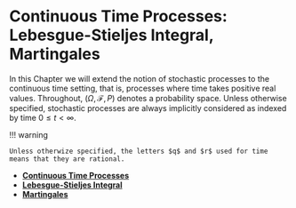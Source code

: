 # Continuous Time Processes: Lebesgue-Stieljes Integral, Martingales 

In this Chapter we will extend the notion of stochastic processes to the continuous time setting, that is, processes where time takes positive real values.
Throughout, $(\Omega, \mathcal F, P)$ denotes a probability space.
Unless otherwise specified, stochastic processes are always implicitly considered as indexed by time $0\leq t < \infty$.

!!! warning

    Unless otherwize specified, the letters $q$ and $r$ used for time means that they are rational.


* [**Continuous Time Processes**](061-continuous-time-processes.md)
* [**Lebesgue-Stieljes Integral**](062-lebesgue.md)
* [**Martingales**](063-martingales.md)
